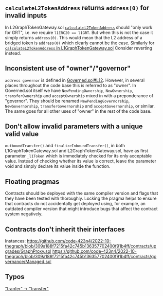 

## `calculateL2TokenAddress` returns `address(0)` for invalid inputs
In L2GraphTokenGateway.sol [`calculateL2TokenAddress`](https://github.com/code-423n4/2022-10-thegraph/blob/309a188f7215fa42c745b136357702400f91b4ff/contracts/l2/gateway/L2GraphTokenGateway.sol#L203-L207) should "only work for GRT", i.e. we require `l1ERC20 == l1GRT`. But when this is not the case it simply returns `address(0)`. This would mean that the L2 address of a bridged token is `address(0)` which clearly cannot be the case.
Similarly for [`calculateL2TokenAddress` in L1GraphTokenGateway.sol](https://github.com/code-423n4/2022-10-thegraph/blob/309a188f7215fa42c745b136357702400f91b4ff/contracts/gateway/L1GraphTokenGateway.sol#L352-L358)
Consider reverting instead.

## Inconsistent use of  "owner"/"governor"
`address governor` is defined in [Governed.sol#L12](https://github.com/code-423n4/2022-10-thegraph/blob/309a188f7215fa42c745b136357702400f91b4ff/contracts/governance/Governed.sol#L12). However, in several places throughout the code base this is referred to as "owner". In Governed.sol itself we have `NewPendingOwnership`, `NewOwnership`, `transferOwnership` and `acceptOwnership` mixed in with a preponderance of "governor". They should be renamed `NewPendingGovernorship`, `NewGovernorship`, `transferGovernorship` and `acceptGovernorship`, or similar. The same goes for all other uses of "owner" in the rest of the code base.

## Don't allow invalid parameters with a unique valid value
`outboundTransfer()` and `finalizeInboundTransfer()`, in both L1GraphTokenGateway.sol and L2GraphTokenGateway.sol, have as first parameter `_l1Token` which is immediately checked for its only acceptable value. Instead of checking whether its value is correct, leave the parameter void and simply declare its value inside the function.

## Floating pragmas
Contracts should be deployed with the same compiler version and flags that they have been tested with thoroughly. Locking the pragma helps to ensure that contracts do not accidentally get deployed using, for example, an outdated compiler version that might introduce bugs that affect the contract system negatively.

## Contracts don't inherit their interfaces

Instances:
https://github.com/code-423n4/2022-10-thegraph/blob/309a188f7215fa42c745b136357702400f91b4ff/contracts/upgrades/GraphProxy.sol
https://github.com/code-423n4/2022-10-thegraph/blob/309a188f7215fa42c745b136357702400f91b4ff/contracts/governance/Managed.sol

## Typos
["tranfer" -> "transfer"](https://github.com/code-423n4/2022-10-thegraph/blob/309a188f7215fa42c745b136357702400f91b4ff/contracts/gateway/L1GraphTokenGateway.sol#L185)
